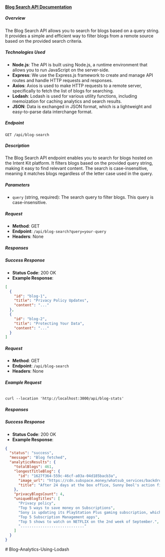 #### [Blog Search API Documentation](https://documenter.getpostman.com/view/18873680/2s9YJgUg8W)

##### Overview

The Blog Search API allows you to search for blogs based on a query string. It provides a simple and efficient way to filter blogs from a remote source based on the provided search criteria.

##### Technologies Used

- **Node.js**: The API is built using Node.js, a runtime environment that allows you to run JavaScript on the server-side.
- **Express**: We use the Express.js framework to create and manage API routes and handle HTTP requests and responses.
- **Axios**: Axios is used to make HTTP requests to a remote server, specifically to fetch the list of blogs for searching.
- **Lodash**: Lodash is used for various utility functions, including memoization for caching analytics and search results.
- **JSON**: Data is exchanged in JSON format, which is a lightweight and easy-to-parse data interchange format.

##### Endpoint

`GET /api/blog-search`

##### Description

The Blog Search API endpoint enables you to search for blogs hosted on the Intent Kit platform. It filters blogs based on the provided query string, making it easy to find relevant content. The search is case-insensitive, meaning it matches blogs regardless of the letter case used in the query.

##### Parameters

- `query` (string, required): The search query to filter blogs. This query is case-insensitive.

##### Request

- **Method**: GET
- **Endpoint**: `/api/blog-search?query=your-query`
- **Headers**: None

##### Responses

##### Success Response

- **Status Code**: 200 OK
- **Example Response**:

```json
[
  {
    "id": "blog-1",
    "title": "Privacy Policy Updates",
    "content": "..."
  },
  {
    "id": "blog-2",
    "title": "Protecting Your Data",
    "content": "..."
  }
]
```

##### Request

- **Method**: GET
- **Endpoint**: `/api/blog-search`
- **Headers**: None

##### Example Request

```

curl --location 'http://localhost:3000/api/blog-stats'
```

##### Responses

##### Success Response

- **Status Code**: 200 OK
- **Example Response**:

```json
{
  "status": "success",
  "message": "Blog fetched",
  "analyticsResults": {
    "totalBlogs": 461,
    "longestTitleBlog": {
      "id": "1627f364-559c-46cf-a03a-04d185bacb3a",
      "image_url": "https://cdn.subspace.money/whatsub_services/backdrop_url/Q1g1nRYpHbA48ngIPX6nA.png",
      "title": "After 24 days at the box office, Sunny Deol's action film Gadar 2 became the second Hindi film to gross over ₹500 crore"
    },
    "privacyBlogsCount": 4,
    "uniqueBlogTitles": [
      "Privacy policy",
      "Top 5 ways to save money on Subscriptions",
      "Sony is updating its PlayStation Plus gaming subscription, which will be available soon.",
      "Top 5 Subscription Management apps",
      "Top 5 shows to watch on NETFLIX on the 2nd week of September.",
      "............................."
    ]
  }
}
```
#   B l o g - A n a l y t i c s - U s i n g - L o d a s h  
 